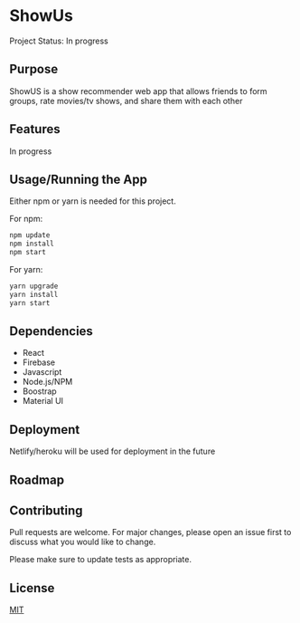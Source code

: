 # ShowUs 

Project Status: In progress

## Purpose

ShowUS is a show recommender web app that allows friends to form groups, rate movies/tv shows, and share them with each other

## Features

In progress

## Usage/Running the App

Either npm or yarn is needed for this project. 

For npm:

```bash
npm update
npm install
npm start
```

For yarn:

```bash
yarn upgrade
yarn install
yarn start
```

## Dependencies

- React
- Firebase
- Javascript
- Node.js/NPM
- Boostrap
- Material UI

## Deployment

Netlify/heroku will be used for deployment in the future

## Roadmap


## Contributing
Pull requests are welcome. For major changes, please open an issue first to discuss what you would like to change.

Please make sure to update tests as appropriate.

## License
[MIT](LICENSE)
